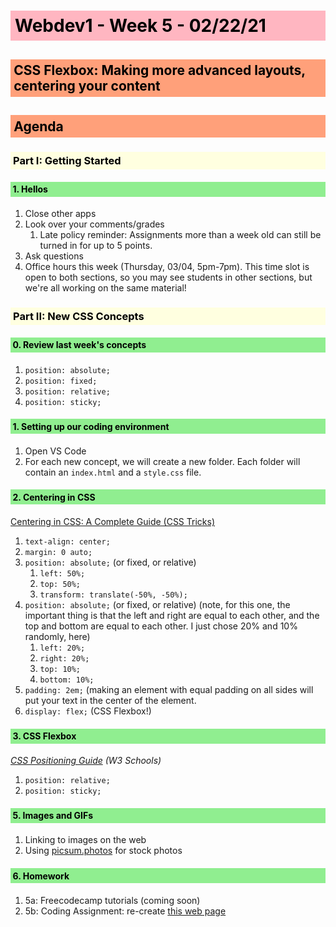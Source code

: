 <style>
    h1,h2,h3,h4,h5,h6 {color: black; padding: .25em}
    h1 {background: lightpink}
    h2 {background: lightsalmon}
    h3 {background: lightyellow}
    h4 {background: lightgreen}
    h5 {background: lightblue}
    h6 {background: plum}
</style>

# Webdev1 - Week 5 - 02/22/21
## CSS Flexbox: Making more advanced layouts, centering your content

## Agenda
### **Part I: Getting Started**
#### 1. **Hellos**
   1. Close other apps
   2. Look over your comments/grades
      1. Late policy reminder: Assignments more than a week old can still be turned in for up to 5 points.
   3. Ask questions
   4. Office hours this week (Thursday, 03/04, 5pm-7pm). This time slot is open to both sections, so you may see students in other sections, but we're all working on the same material!

### **Part II: New CSS Concepts**
#### 0. Review last week's concepts
  1. `position: absolute;`
  2. `position: fixed;`
  3. `position: relative;`
  4. `position: sticky;`


#### 1. **Setting up our coding environment**
   1. Open VS Code
   2. For each new concept, we will create a new folder. Each folder will contain an `index.html` and a `style.css` file.

#### 2. **Centering in CSS**
[Centering in CSS: A Complete Guide (CSS Tricks)](https://css-tricks.com/centering-css-complete-guide/)
   1. `text-align: center;`
   2. `margin: 0 auto;`
   3. `position: absolute;` (or fixed, or relative)
      1. `left: 50%;`
      2. `top: 50%;`
      3. `transform: translate(-50%, -50%);`
   4. `position: absolute;` (or fixed, or relative) (note, for this one, the important thing is that the left and right are equal to each other, and the top and bottom are equal to each other. I just chose 20% and 10% randomly, here)
      1. `left: 20%;`
      2. `right: 20%;`
      3. `top: 10%;`
      4. `bottom: 10%;`
   5. `padding: 2em;` (making an element with equal padding on all sides will put your text in the center of the element.
   6. `display: flex;` (CSS Flexbox!)

#### 3. **CSS Flexbox**
*[CSS Positioning Guide](https://www.w3schools.com/css/css_positioning.asp) (W3 Schools)*
   1. `position: relative;`
   2. `position: sticky;`

#### 5. **Images and GIFs**
   1. Linking to images on the web
   2. Using [picsum.photos](https://picsum.photos/) for stock photos
   
#### 6. **Homework**
   1. 5a: Freecodecamp tutorials (coming soon)
   2. 5b: Coding Assignment: re-create [this web page](https://www.theverge.com/22258257/flight-attendants-history-covid-pandemic-airline-industry-aviation)
    